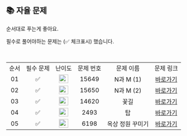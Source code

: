 ## 📚 자율 문제

순서대로 푸는게 좋아요.

필수로 풀어야하는 문제는 (✅ 체크표시) 했습니다.

<br/>
<table>
  <tr>
    <td align="center">순서</td>
    <td align="center">필수 문제</td>
    <td align="center">난이도</td>
    <td align="center">문제 번호</td>
    <td align="center">문제 이름</td>
    <td align="center">문제 링크</td>
  </tr>
  <tr>
    <td align="center">01</td>
    <td align="center">✅</td>
    <td align="center"><img height="23px" width="25px" src="https://d2gd6pc034wcta.cloudfront.net/tier/9.svg"></td>
     <td align="center">15649</td>
    <td align="center">N과 M (1)</td>
    <td align="center"><a href="https://www.acmicpc.net/problem/15649">바로가기</a></td>
  </tr>
  <tr>
    <td align="center">02</td>
    <td align="center">✅</td>
    <td align="center"><img height="23px" width="25px" src="https://d2gd6pc034wcta.cloudfront.net/tier/9.svg"></td>
    <td align="center">15650</td>
    <td align="center">N과 M (2)</td>
    <td align="center"><a href="https://www.acmicpc.net/problem/15650">바로가기</a></td>
  </tr>
  <tr>
    <td align="center">03</td>
    <td align="center">✅</td>
    <td align="center"><img height="23px" width="25px" src="https://d2gd6pc034wcta.cloudfront.net/tier/9.svg"></td>
    <td align="center">14620</td>
    <td align="center">꽃길</td>
    <td align="center"><a href="https://www.acmicpc.net/problem/14620">바로가기</a></td>
  </tr>
    <tr>
    <td align="center">04</td>
    <td align="center">✅</td>
    <td align="center"><img height="23px" width="25px" src="https://d2gd6pc034wcta.cloudfront.net/tier/11.svg"></td>
    <td align="center">2493</td>
    <td align="center">탑</td>
    <td align="center"><a href="https://www.acmicpc.net/problem/2493">바로가기</a></td>
  </tr>
    <tr>
    <td align="center">05</td>
    <td align="center">✅</td>
    <td align="center"><img height="23px" width="25px" src="https://d2gd6pc034wcta.cloudfront.net/tier/11.svg"></td>
    <td align="center">6198</td>
    <td align="center">옥상 정원 꾸미기</td>
    <td align="center"><a href="https://www.acmicpc.net/problem/6198">바로가기</a></td>
  </tr>
</table>
<br/><br/>

